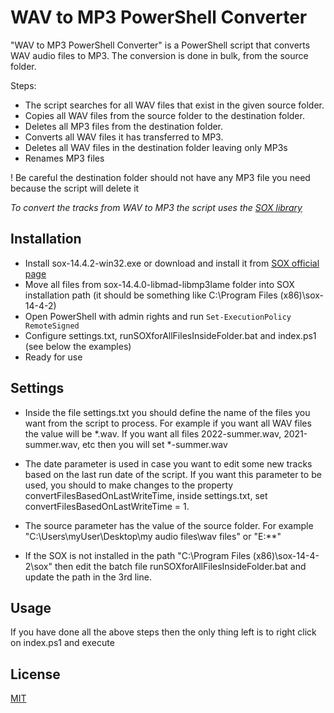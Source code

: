 # WAV to MP3 PowerShell Converter

"WAV to MP3 PowerShell Converter" is a PowerShell script that converts WAV audio files to MP3. The conversion is done in bulk, from the source folder. 

Steps:
- The script searches for all WAV files that exist in the given source folder.
- Copies all WAV files from the source folder to the destination folder. 
- Deletes all MP3 files from the destination folder. 
- Converts all WAV files it has transferred to MP3. 
- Deletes all WAV files in the destination folder leaving only MP3s
- Renames MP3 files

! Be careful the destination folder should not have any MP3 file you need because the script will delete it

*To convert the tracks from WAV to MP3 the script uses the [SOX library](https://sox.sourceforge.net/)*

## Installation

- Install sox-14.4.2-win32.exe or download and install it from [SOX official page](https://sox.sourceforge.net/) 
- Move all files from sox-14.4.0-libmad-libmp3lame folder into SOX installation path (it should be something like C:\Program Files (x86)\sox-14-4-2)
- Open PowerShell with admin rights and run ```Set-ExecutionPolicy RemoteSigned```
- Configure settings.txt, runSOXforAllFilesInsideFolder.bat and index.ps1 (see below the examples)
- Ready for use

## Settings

- Inside the file settings.txt you should define the name of the files you want from the script to process. For example if you want all WAV files the value will be *.wav. If you want all files 2022-summer.wav, 2021-summer.wav, etc then you will set *-summer.wav

- The date parameter is used in case you want to edit some new tracks based on the last run date of the script. If you want this parameter to be used, you should to make changes to the property convertFilesBasedOnLastWriteTime, inside settings.txt, set convertFilesBasedOnLastWriteTime = 1.

- The source parameter has the value of the source folder. For example "C:\Users\myUser\Desktop\my audio files\wav files" or "E:\*\*\"

- If the SOX is not installed in the path "C:\Program Files (x86)\sox-14-4-2\sox" then edit the batch file runSOXforAllFilesInsideFolder.bat and update the path in the 3rd line.

## Usage

If you have done all the above steps then the only thing left is to right click on index.ps1 and execute

## License

[MIT](https://choosealicense.com/licenses/mit/)
